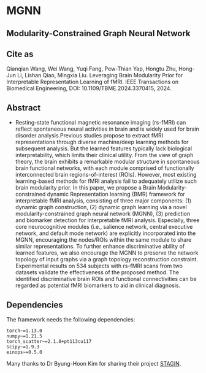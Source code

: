 # MGNN

## Modularity-Constrained Graph Neural Network


## Cite as

Qianqian Wang, Wei Wang, Yuqi Fang, Pew-Thian Yap, Hongtu Zhu, Hong-Jun Li, Lishan Qiao, Mingxia Liu. 
Leveraging Brain Modularity Prior for Interpretable Representation Learning of fMRI. IEEE Transactions on Biomedical Engineering, DOI: 10.1109/TBME.2024.3370415, 2024.



## Abstract  

-  Resting-state functional magnetic resonance imaging (rs-fMRI) can reflect spontaneous neural activities in brain and is widely used for brain disorder analysis.Previous studies propose to extract fMRI representations through diverse machine/deep learning methods for subsequent analysis. But the learned features typically lack biological interpretability, which limits their clinical utility. From the view of graph theory, the brain exhibits a remarkable modular structure in spontaneous brain functional networks, with each module comprised of functionally interconnected brain regions-of-interest (ROIs). However, most existing learning-based methods for fMRI analysis fail to adequately utilize such brain modularity prior. In this paper, we propose a Brain Modularity-constrained dynamic Representation learning (BMR) framework for interpretable fMRI analysis, consisting of three major components: (1) dynamic graph construction, (2) dynamic graph learning via a novel modularity-constrained graph neural network (MGNN), (3) prediction and biomarker detection for interpretable fMRI analysis. Especially, three core neurocognitive modules (i.e., salience network, central executive network, and default mode network) are explicitly incorporated into the MGNN, encouraging the nodes/ROIs within the same module to share similar representations. To further enhance discriminative ability of learned features, we also encourage the MGNN to preserve the network topology of input graphs via a graph topology reconstruction constraint. Experimental results on 534 subjects with rs-fMRI scans from two datasets validate the effectiveness of the proposed method. The identified discriminative brain ROIs and functional connectivities can be regarded as potential fMRI biomarkers to aid in clinical diagnosis.


## Dependencies  

The framework needs the following dependencies:

```
torch~=1.13.0
numpy~=1.21.5
torch_scatter~=2.1.0+pt113cu117
scipy~=1.9.3
einops~=0.5.0
```


Many thanks to Dr Byung-Hoon Kim for sharing their project [STAGIN](https://github.com/egyptdj/stagin).
